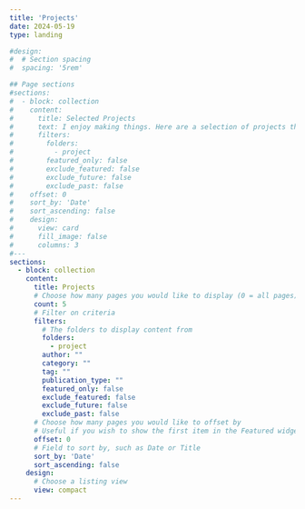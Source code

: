 ```yaml
---
title: 'Projects'
date: 2024-05-19
type: landing

#design:
#  # Section spacing
#  spacing: '5rem'

## Page sections
#sections:
#  - block: collection
#    content:
#      title: Selected Projects
#      text: I enjoy making things. Here are a selection of projects that I have worked on over the years.
#      filters:
#        folders:
#          - project
#        featured_only: false
#        exclude_featured: false
#        exclude_future: false
#        exclude_past: false
#    offset: 0
#    sort_by: 'Date'
#    sort_ascending: false
#    design:
#      view: card
#      fill_image: false
#      columns: 3
#--- 
sections:
  - block: collection
    content:
      title: Projects
      # Choose how many pages you would like to display (0 = all pages)
      count: 5
      # Filter on criteria
      filters:
        # The folders to display content from
        folders:
          - project
        author: ""
        category: ""
        tag: ""
        publication_type: ""
        featured_only: false
        exclude_featured: false
        exclude_future: false
        exclude_past: false
      # Choose how many pages you would like to offset by
      # Useful if you wish to show the first item in the Featured widget
      offset: 0
      # Field to sort by, such as Date or Title
      sort_by: 'Date'
      sort_ascending: false
    design:
      # Choose a listing view
      view: compact
---
```


